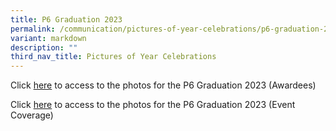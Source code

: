 ```yaml
---
title: P6 Graduation 2023
permalink: /communication/pictures-of-year-celebrations/p6-graduation-2023/
variant: markdown
description: ""
third_nav_title: Pictures of Year Celebrations
---
```

Click [here](https://photos.app.goo.gl/vsG5nH6d1F8aJpjJA) to access to the photos for the P6 Graduation 2023 (Awardees)

Click [here](https://photos.app.goo.gl/SbDpVDW1f7S5ZPeH7) to access to the photos for the P6 Graduation 2023 (Event Coverage)